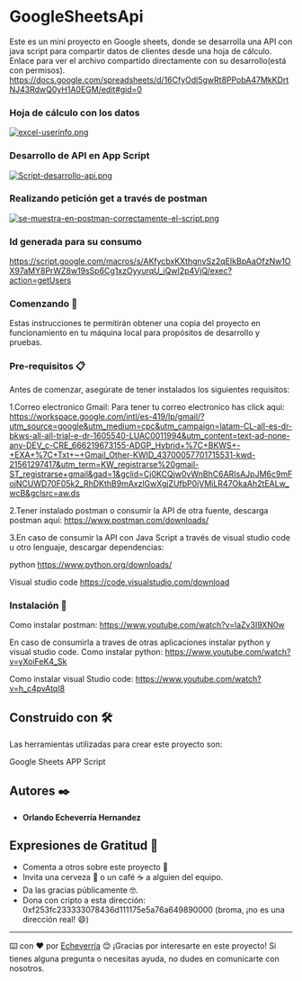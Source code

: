 # GoogleSheetsApi
Este es un mini proyecto en Google sheets, donde se desarrolla una API con java script para compartir datos de clientes desde una hoja de cálculo.
Enlace para ver el archivo compartido directamente con su desarrollo(está con permisos).
https://docs.google.com/spreadsheets/d/16CfyOdl5gwRt8PPobA47MkKDrtNJ43RdwQ0yH1A0EGM/edit#gid=0

### Hoja de cálculo con los datos
[![excel-userinfo.png](https://i.postimg.cc/pLgbLMPn/excel-userinfo.png)](https://postimg.cc/Mnbr94MW)

### Desarrollo de API en App Script
[![Script-desarrollo-api.png](https://i.postimg.cc/DfDcDv6s/Script-desarrollo-api.png)](https://postimg.cc/s1YSGRtD)

### Realizando petición get a través de postman
[![se-muestra-en-postman-correctamente-el-script.png](https://i.postimg.cc/T2WkT5pQ/se-muestra-en-postman-correctamente-el-script.png)](https://postimg.cc/w3g5Vv5s)

### Id generada para su consumo
https://script.google.com/macros/s/AKfycbxKXthgnvSz2qEIkBpAaOfzNw1OX97aMY8PrWZ8w19sSp6Cg1xzOyyurqU_iQwI2p4VjQ/exec?action=getUsers

### Comenzando 🚀

Estas instrucciones te permitirán obtener una copia del proyecto en funcionamiento en tu máquina local para propósitos de desarrollo y pruebas.

### Pre-requisitos 📋
Antes de comenzar, asegúrate de tener instalados los siguientes requisitos:

1.Correo electronico Gmail: Para tener tu correo electronico has click aqui:
https://workspace.google.com/intl/es-419/lp/gmail/?utm_source=google&utm_medium=cpc&utm_campaign=latam-CL-all-es-dr-bkws-all-all-trial-e-dr-1605540-LUAC0011994&utm_content=text-ad-none-any-DEV_c-CRE_666219673155-ADGP_Hybrid+%7C+BKWS+-+EXA+%7C+Txt+~+Gmail_Other-KWID_43700057701715531-kwd-21561297417&utm_term=KW_registrarse%20gmail-ST_registrarse+gmail&gad=1&gclid=Cj0KCQjw0vWnBhC6ARIsAJpJM6c9mFojNCUWD70F05k2_RhDKthB9mAxzlGwXgjZUfbP0jVMiLR47OkaAh2tEALw_wcB&gclsrc=aw.ds

2.Tener instalado postman o consumir la API de otra fuente, descarga postman aquí:
https://www.postman.com/downloads/

3.En caso de consumir la API con Java Script a través de visual studio code u otro lenguaje, descargar dependencias:

python
https://www.python.org/downloads/

Visual studio code
https://code.visualstudio.com/download

### Instalación 🔧
Como instalar postman:
https://www.youtube.com/watch?v=laZv3I9XN0w

En caso de consumirla a traves de otras aplicaciones instalar python y visual studio code.
Como instalar python:
https://www.youtube.com/watch?v=yXoiFeK4_Sk

Como instalar visual Studio code:
https://www.youtube.com/watch?v=h_c4pvAtqI8


## Construido con 🛠️

Las herramientas utilizadas para crear este proyecto son:

Google Sheets
APP Script

## Autores ✒️

* **Orlando Echeverría Hernandez** 


## Expresiones de Gratitud 🎁

* Comenta a otros sobre este proyecto 📢
* Invita una cerveza 🍺 o un café ☕ a alguien del equipo. 
* Da las gracias públicamente 🤓.
* Dona con cripto a esta dirección: 0xf253fc233333078436d111175e5a76a649890000 (broma, ¡no es una dirección real! 😄)

---
⌨️ con ❤️ por [Echeverría](https://github.com/Echeverria29) 😊
¡Gracias por interesarte en este proyecto! Si tienes alguna pregunta o necesitas ayuda, no dudes en comunicarte con nosotros. 
